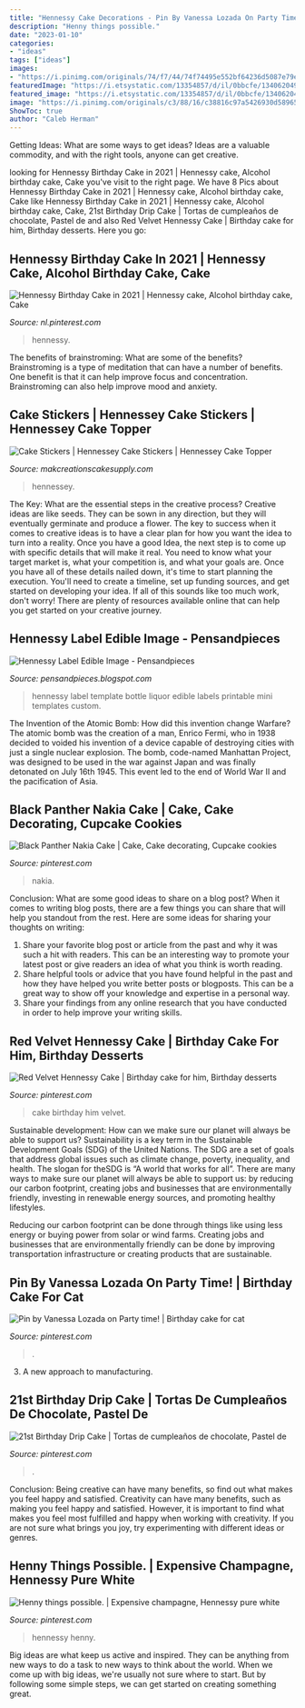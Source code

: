 ```yaml
---
title: "Hennessy Cake Decorations - Pin By Vanessa Lozada On Party Time!"
description: "Henny things possible."
date: "2023-01-10"
categories:
- "ideas"
tags: ["ideas"]
images:
- "https://i.pinimg.com/originals/74/f7/44/74f74495e552bf64236d5087e79ea5fd.jpg"
featuredImage: "https://i.etsystatic.com/13354857/d/il/0bbcfe/1340620499/il_340x270.1340620499_h5h8.jpg?version=0"
featured_image: "https://i.etsystatic.com/13354857/d/il/0bbcfe/1340620499/il_340x270.1340620499_h5h8.jpg?version=0"
image: "https://i.pinimg.com/originals/c3/88/16/c38816c97a5426930d589651b9198bdf.jpg"
ShowToc: true
author: "Caleb Herman"
---
```



Getting Ideas: What are some ways to get ideas?
Ideas are a valuable commodity, and with the right tools, anyone can get creative.

	

		
looking for Hennessy Birthday Cake in 2021 | Hennessy cake, Alcohol birthday cake, Cake you've visit to the right page. We have 8 Pics about Hennessy Birthday Cake in 2021 | Hennessy cake, Alcohol birthday cake, Cake like Hennessy Birthday Cake in 2021 | Hennessy cake, Alcohol birthday cake, Cake, 21st Birthday Drip Cake | Tortas de cumpleaños de chocolate, Pastel de and also Red Velvet Hennessy Cake | Birthday cake for him, Birthday desserts. Here you go:
		
    
## Hennessy Birthday Cake In 2021 | Hennessy Cake, Alcohol Birthday Cake, Cake

<img loading=lazy src="https://i.pinimg.com/originals/c3/88/16/c38816c97a5426930d589651b9198bdf.jpg" onerror="this.onerror=null;this.src='https://tse4.mm.bing.net/th?id=OIP.WBlFKwujzu-ZNPu-4wBGjQHaN-&amp;pid=15.1';" alt="Hennessy Birthday Cake in 2021 | Hennessy cake, Alcohol birthday cake, Cake">

_Source: nl.pinterest.com_

>hennessy. 

	

The benefits of brainstroming: What are some of the benefits?
Brainstroming is a type of meditation that can have a number of benefits. One benefit is that it can help improve focus and concentration. Brainstroming can also help improve mood and anxiety.

    
## Cake Stickers | Hennessey Cake Stickers | Hennessey Cake Topper

<img loading=lazy src="https://www.makcreationscakesupply.com/uploads/6/2/6/8/62684581/s802140317746636532_p2416_i25_w1496.jpeg?width=640" onerror="this.onerror=null;this.src='https://tse3.mm.bing.net/th?id=OIP.SXTiOlAbd089VdNIaBYNWgHaS6&amp;pid=15.1';" alt="Cake Stickers | Hennessey Cake Stickers | Hennessey Cake Topper">

_Source: makcreationscakesupply.com_

>hennessey. 

	

The Key: What are the essential steps in the creative process?
Creative ideas are like seeds. They can be sown in any direction, but they will eventually germinate and produce a flower. The key to success when it comes to creative ideas is to have a clear plan for how you want the idea to turn into a reality. Once you have a good Idea, the next step is to come up with specific details that will make it real. You need to know what your target market is, what your competition is, and what your goals are. Once you have all of these details nailed down, it's time to start planning the execution. You'll need to create a timeline, set up funding sources, and get started on developing your idea. If all of this sounds like too much work, don't worry! There are plenty of resources available online that can help you get started on your creative journey.

    
## Hennessy Label Edible Image - Pensandpieces

<img loading=lazy src="https://i.etsystatic.com/13354857/d/il/0bbcfe/1340620499/il_340x270.1340620499_h5h8.jpg?version=0" onerror="this.onerror=null;this.src='https://tse1.mm.bing.net/th?id=OIP.NVX_3O452Aub3DM3OXmuWAAAAA&amp;pid=15.1';" alt="Hennessy Label Edible Image - Pensandpieces">

_Source: pensandpieces.blogspot.com_

>hennessy label template bottle liquor edible labels printable mini templates custom. 

	

The Invention of the Atomic Bomb: How did this invention change Warfare?
The atomic bomb was the creation of a man, Enrico Fermi, who in 1938 decided to voided his invention of a device capable of destroying cities with just a single nuclear explosion. The bomb, code-named Manhattan Project, was designed to be used in the war against Japan and was finally detonated on July 16th 1945. This event led to the end of World War II and the pacification of Asia.

    
## Black Panther Nakia Cake | Cake, Cake Decorating, Cupcake Cookies

<img loading=lazy src="https://i.pinimg.com/originals/86/bd/da/86bddaf228dbc370e91b2a8cb8b6325f.jpg" onerror="this.onerror=null;this.src='https://tse1.mm.bing.net/th?id=OIP.xXTlmLpg9tbXN2tLg0AYFAHaNK&amp;pid=15.1';" alt="Black Panther Nakia Cake | Cake, Cake decorating, Cupcake cookies">

_Source: pinterest.com_

>nakia. 

	

Conclusion: What are some good ideas to share on a blog post?
When it comes to writing blog posts, there are a few things you can share that will help you standout from the rest. Here are some ideas for sharing your thoughts on writing:
1. Share your favorite blog post or article from the past and why it was such a hit with readers. This can be an interesting way to promote your latest post or give readers an idea of what you think is worth reading. 
2. Share helpful tools or advice that you have found helpful in the past and how they have helped you write better posts or blogposts. This can be a great way to show off your knowledge and expertise in a personal way. 
3. Share your findings from any online research that you have conducted in order to help improve your writing skills.

    
## Red Velvet Hennessy Cake | Birthday Cake For Him, Birthday Desserts

<img loading=lazy src="https://i.pinimg.com/736x/fa/8a/f4/fa8af405d72459cf57706baef477e71a.jpg" onerror="this.onerror=null;this.src='https://tse3.mm.bing.net/th?id=OIP.4Wkojk0eYT0t7CqJUQISgAHaJ3&amp;pid=15.1';" alt="Red Velvet Hennessy Cake | Birthday cake for him, Birthday desserts">

_Source: pinterest.com_

>cake birthday him velvet. 

	

Sustainable development: How can we make sure our planet will always be able to support us?
Sustainability is a key term in the Sustainable Development Goals (SDG) of the United Nations. The SDG are a set of goals that address global issues such as climate change, poverty, inequality, and health. The slogan for theSDG is “A world that works for all”.
There are many ways to make sure our planet will always be able to support us: by reducing our carbon footprint, creating jobs and businesses that are environmentally friendly, investing in renewable energy sources, and promoting healthy lifestyles.

Reducing our carbon footprint can be done through things like using less energy or buying power from solar or wind farms. Creating jobs and businesses that are environmentally friendly can be done by improving transportation infrastructure or creating products that are sustainable.

    
## Pin By Vanessa Lozada On Party Time! | Birthday Cake For Cat

<img loading=lazy src="https://i.pinimg.com/originals/7d/84/c2/7d84c2ceb574b15cd317ee083fb1e285.jpg" onerror="this.onerror=null;this.src='https://tse1.mm.bing.net/th?id=OIP.G6jLwNNRYd4Anx-uZ8hOCgHaHa&amp;pid=15.1';" alt="Pin by Vanessa Lozada on Party time! | Birthday cake for cat">

_Source: pinterest.com_

>. 

	

3. A new approach to manufacturing.

    
## 21st Birthday Drip Cake | Tortas De Cumpleaños De Chocolate, Pastel De

<img loading=lazy src="https://i.pinimg.com/originals/74/f7/44/74f74495e552bf64236d5087e79ea5fd.jpg" onerror="this.onerror=null;this.src='https://tse4.mm.bing.net/th?id=OIP.0NHysNQIoPve-GUCqKAJdwHaJQ&amp;pid=15.1';" alt="21st Birthday Drip Cake | Tortas de cumpleaños de chocolate, Pastel de">

_Source: pinterest.com_

>. 

	

Conclusion: Being creative can have many benefits, so find out what makes you feel happy and satisfied.
Creativity can have many benefits, such as making you feel happy and satisfied. However, it is important to find what makes you feel most fulfilled and happy when working with creativity. If you are not sure what brings you joy, try experimenting with different ideas or genres.

    
## Henny Things Possible. | Expensive Champagne, Hennessy Pure White

<img loading=lazy src="https://i.pinimg.com/736x/8b/10/b8/8b10b858ae5d468462f5e8109c0cc87f.jpg" onerror="this.onerror=null;this.src='https://tse1.mm.bing.net/th?id=OIP.uGAk3mGOQaAJ10N3kTBDKAHaJ3&amp;pid=15.1';" alt="Henny things possible. | Expensive champagne, Hennessy pure white">

_Source: pinterest.com_

>hennessy henny. 

	

Big ideas are what keep us active and inspired. They can be anything from new ways to do a task to new ways to think about the world. When we come up with big ideas, we're usually not sure where to start. But by following some simple steps, we can get started on creating something great.

